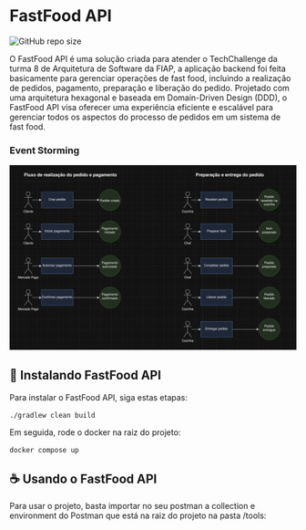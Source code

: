 # FastFood API

![GitHub repo size](https://img.shields.io/github/repo-size/iuricode/README-template?style=for-the-badge)

O FastFood API é uma solução criada para atender o TechChallenge da turma 8 de Arquitetura de Software da FIAP, a aplicação backend foi feita basicamente para gerenciar operações de fast food, incluindo a realização de pedidos, pagamento, preparação e liberação do pedido. Projetado com uma arquitetura hexagonal e baseada em Domain-Driven Design (DDD), o FastFood API visa oferecer uma experiência eficiente e escalável para gerenciar todos os aspectos do processo de pedidos em um sistema de fast food.

### Event Storming
<img src="DDD.png" alt="Exemplo imagem">

## 🚀 Instalando FastFood API

Para instalar o FastFood API, siga estas etapas:

```
./gradlew clean build
```

Em seguida, rode o docker na raiz do projeto:

```
docker compose up
```

## ☕ Usando o FastFood API

Para usar o projeto, basta importar no seu postman a collection e environment do Postman que está na raiz do projeto na pasta /tools:
